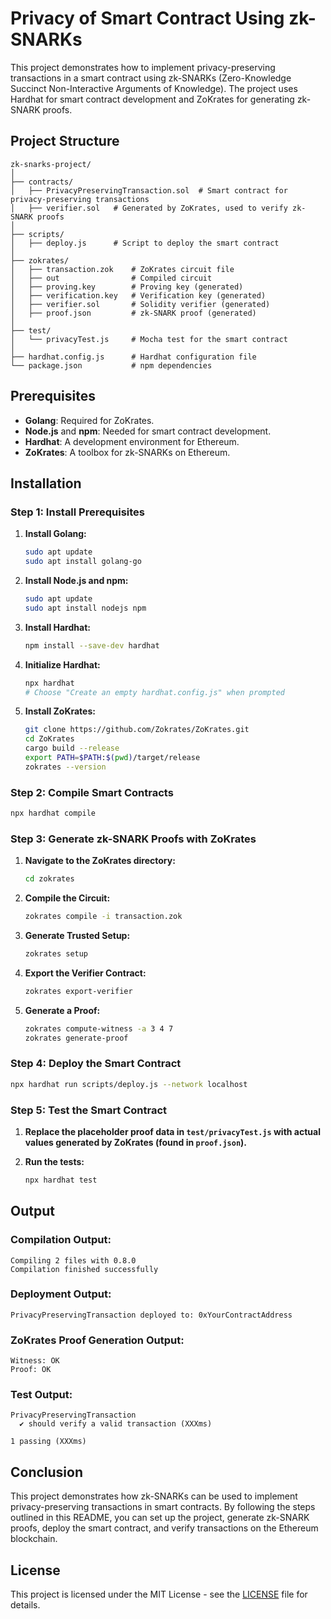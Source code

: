# Privacy of Smart Contract Using zk-SNARKs

This project demonstrates how to implement privacy-preserving transactions in a smart contract using zk-SNARKs (Zero-Knowledge Succinct Non-Interactive Arguments of Knowledge). The project uses Hardhat for smart contract development and ZoKrates for generating zk-SNARK proofs.

## Project Structure

```
zk-snarks-project/
│
├── contracts/
│   ├── PrivacyPreservingTransaction.sol  # Smart contract for privacy-preserving transactions
│   ├── verifier.sol   # Generated by ZoKrates, used to verify zk-SNARK proofs
│
├── scripts/
│   ├── deploy.js      # Script to deploy the smart contract
│
├── zokrates/
│   ├── transaction.zok    # ZoKrates circuit file
│   ├── out                # Compiled circuit
│   ├── proving.key        # Proving key (generated)
│   ├── verification.key   # Verification key (generated)
│   ├── verifier.sol       # Solidity verifier (generated)
│   ├── proof.json         # zk-SNARK proof (generated)
│
├── test/
│   └── privacyTest.js     # Mocha test for the smart contract
│
├── hardhat.config.js      # Hardhat configuration file
└── package.json           # npm dependencies
```

## Prerequisites

- **Golang**: Required for ZoKrates.
- **Node.js** and **npm**: Needed for smart contract development.
- **Hardhat**: A development environment for Ethereum.
- **ZoKrates**: A toolbox for zk-SNARKs on Ethereum.

## Installation

### Step 1: Install Prerequisites

1. **Install Golang:**

   ```bash
   sudo apt update
   sudo apt install golang-go
   ```

2. **Install Node.js and npm:**

   ```bash
   sudo apt update
   sudo apt install nodejs npm
   ```

3. **Install Hardhat:**

   ```bash
   npm install --save-dev hardhat
   ```

4. **Initialize Hardhat:**

   ```bash
   npx hardhat
   # Choose "Create an empty hardhat.config.js" when prompted
   ```

5. **Install ZoKrates:**
   ```bash
   git clone https://github.com/Zokrates/ZoKrates.git
   cd ZoKrates
   cargo build --release
   export PATH=$PATH:$(pwd)/target/release
   zokrates --version
   ```

### Step 2: Compile Smart Contracts

```bash
npx hardhat compile
```

### Step 3: Generate zk-SNARK Proofs with ZoKrates

1. **Navigate to the ZoKrates directory:**

   ```bash
   cd zokrates
   ```

2. **Compile the Circuit:**

   ```bash
   zokrates compile -i transaction.zok
   ```

3. **Generate Trusted Setup:**

   ```bash
   zokrates setup
   ```

4. **Export the Verifier Contract:**

   ```bash
   zokrates export-verifier
   ```

5. **Generate a Proof:**
   ```bash
   zokrates compute-witness -a 3 4 7
   zokrates generate-proof
   ```

### Step 4: Deploy the Smart Contract

```bash
npx hardhat run scripts/deploy.js --network localhost
```

### Step 5: Test the Smart Contract

1. **Replace the placeholder proof data in `test/privacyTest.js` with actual values generated by ZoKrates (found in `proof.json`).**

2. **Run the tests:**
   ```bash
   npx hardhat test
   ```

## Output

### Compilation Output:

```
Compiling 2 files with 0.8.0
Compilation finished successfully
```

### Deployment Output:

```
PrivacyPreservingTransaction deployed to: 0xYourContractAddress
```

### ZoKrates Proof Generation Output:

```
Witness: OK
Proof: OK
```

### Test Output:

```
PrivacyPreservingTransaction
  ✔ should verify a valid transaction (XXXms)

1 passing (XXXms)
```

## Conclusion

This project demonstrates how zk-SNARKs can be used to implement privacy-preserving transactions in smart contracts. By following the steps outlined in this README, you can set up the project, generate zk-SNARK proofs, deploy the smart contract, and verify transactions on the Ethereum blockchain.

## License

This project is licensed under the MIT License - see the [LICENSE](LICENSE) file for details.
